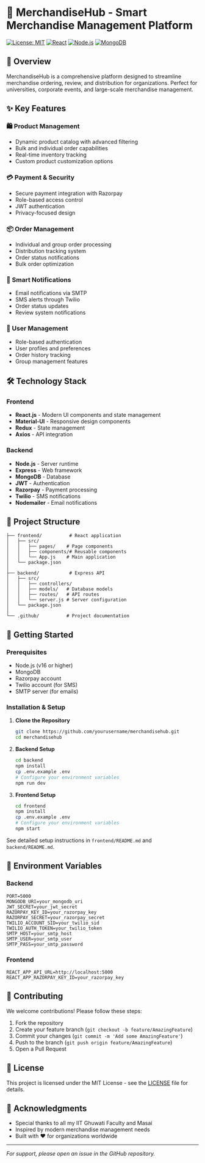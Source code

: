 # 🎽 MerchandiseHub - Smart Merchandise Management Platform

[![License: MIT](https://img.shields.io/badge/License-MIT-yellow.svg)](https://opensource.org/licenses/MIT)
[![React](https://img.shields.io/badge/React-18.x-blue)](https://reactjs.org/)
[![Node.js](https://img.shields.io/badge/Node.js-16.x-green)](https://nodejs.org/)
[![MongoDB](https://img.shields.io/badge/MongoDB-4.x-green)](https://www.mongodb.com/)

## 🚀 Overview

MerchandiseHub is a comprehensive platform designed to streamline merchandise ordering, review, and distribution for organizations. Perfect for universities, corporate events, and large-scale merchandise management.

## ✨ Key Features

### 🛍️ Product Management
- Dynamic product catalog with advanced filtering
- Bulk and individual order capabilities
- Real-time inventory tracking
- Custom product customization options

### 💳 Payment & Security
- Secure payment integration with Razorpay
- Role-based access control
- JWT authentication
- Privacy-focused design

### 📦 Order Management
- Individual and group order processing
- Distribution tracking system
- Order status notifications
- Bulk order optimization

### 🔔 Smart Notifications
- Email notifications via SMTP
- SMS alerts through Twilio
- Order status updates
- Review system notifications

### 👥 User Management
- Role-based authentication
- User profiles and preferences
- Order history tracking
- Group management features

## 🛠️ Technology Stack

### Frontend
- **React.js** - Modern UI components and state management
- **Material-UI** - Responsive design components
- **Redux** - State management
- **Axios** - API integration

### Backend
- **Node.js** - Server runtime
- **Express** - Web framework
- **MongoDB** - Database
- **JWT** - Authentication
- **Razorpay** - Payment processing
- **Twilio** - SMS notifications
- **Nodemailer** - Email notifications

## 📁 Project Structure

```
├── frontend/          # React application
│   ├── src/
│   │   ├── pages/    # Page components
│   │   ├── components/# Reusable components
│   │   └── App.js    # Main application
│   └── package.json
│
├── backend/           # Express API
│   ├── src/
│   │   ├── controllers/
│   │   ├── models/   # Database models
│   │   ├── routes/   # API routes
│   │   └── server.js # Server configuration
│   └── package.json
│
└── .github/          # Project documentation
```

## 🚀 Getting Started

### Prerequisites
- Node.js (v16 or higher)
- MongoDB
- Razorpay account
- Twilio account (for SMS)
- SMTP server (for emails)

### Installation & Setup

1. **Clone the Repository**
   ```bash
   git clone https://github.com/yourusername/merchandisehub.git
   cd merchandisehub
   ```

2. **Backend Setup**
   ```bash
   cd backend
   npm install
   cp .env.example .env
   # Configure your environment variables
   npm run dev
   ```

3. **Frontend Setup**
   ```bash
   cd frontend
   npm install
   cp .env.example .env
   # Configure your environment variables
   npm start
   ```

See detailed setup instructions in `frontend/README.md` and `backend/README.md`.

## 📝 Environment Variables

### Backend
```env
PORT=5000
MONGODB_URI=your_mongodb_uri
JWT_SECRET=your_jwt_secret
RAZORPAY_KEY_ID=your_razorpay_key
RAZORPAY_SECRET=your_razorpay_secret
TWILIO_ACCOUNT_SID=your_twilio_sid
TWILIO_AUTH_TOKEN=your_twilio_token
SMTP_HOST=your_smtp_host
SMTP_USER=your_smtp_user
SMTP_PASS=your_smtp_password
```

### Frontend
```env
REACT_APP_API_URL=http://localhost:5000
REACT_APP_RAZORPAY_KEY_ID=your_razorpay_key
```

## 🤝 Contributing

We welcome contributions! Please follow these steps:

1. Fork the repository
2. Create your feature branch (`git checkout -b feature/AmazingFeature`)
3. Commit your changes (`git commit -m 'Add some AmazingFeature'`)
4. Push to the branch (`git push origin feature/AmazingFeature`)
5. Open a Pull Request

## 📄 License

This project is licensed under the MIT License - see the [LICENSE](LICENSE) file for details.

## 🙏 Acknowledgments

- Special thanks to all my IIT Ghuwati Faculty and Masai
- Inspired by modern merchandise management needs
- Built with ❤️ for organizations worldwide

---

*For support, please open an issue in the GitHub repository.*
